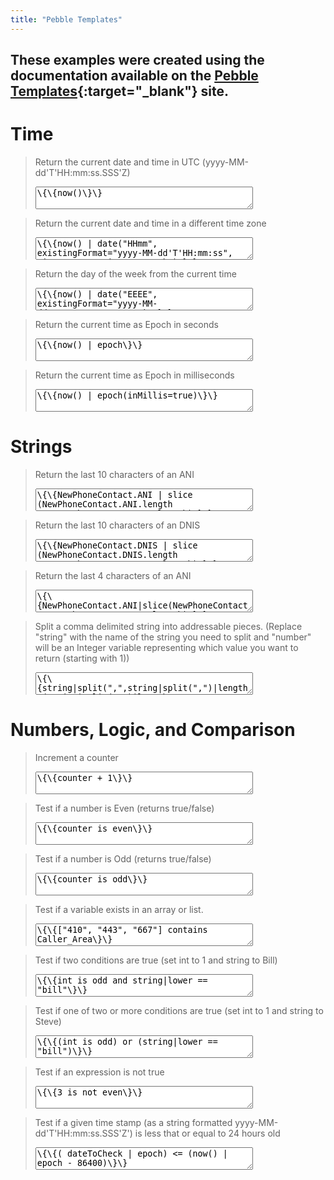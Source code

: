 ```yaml
---
title: "Pebble Templates"
---
```


<style>
    textarea{
        width:75%;
    }
</style>

## These examples were created using the documentation available on the [Pebble Templates](https://pebbletemplates.io/){:target="_blank"} site.



# Time

> Return the current date and time in UTC (yyyy-MM-dd'T'HH:mm:ss.SSS'Z)
>
> <textarea readonly>\{\{now()\}\}</textarea><br>
>

> Return the current date and time in a different time zone
>
> <textarea readonly>\{\{now() | date("HHmm", existingFormat="yyyy-MM-dd'T'HH:mm:ss", timeZone="America/New_York")\}\}</textarea><br>
>

> Return the day of the week from the current time
>
> <textarea readonly>\{\{now() | date("EEEE", existingFormat="yyyy-MM-dd'T'HH:mm:ss.SSS'Z'") \}\}</textarea><br>

> Return the current time as Epoch in seconds
>
> <textarea readonly>\{\{now() | epoch\}\}</textarea><br>

> Return the current time as Epoch in milliseconds
>
> <textarea readonly>\{\{now() | epoch(inMillis=true)\}\}</textarea><br>


# Strings

> Return the last 10 characters of an ANI 
> 
> <textarea readonly>\{\{NewPhoneContact.ANI | slice (NewPhoneContact.ANI.length -10,NewPhoneContact.ANI.length)\}\}</textarea><br>
>

> Return the last 10 characters of an DNIS 
> 
> <textarea readonly>\{\{NewPhoneContact.DNIS | slice (NewPhoneContact.DNIS.length -10,NewPhoneContact.DNIS.length)\}\} </textarea><br>
>

> Return the last 4 characters of an ANI 
> 
> <textarea readonly>\{\{NewPhoneContact.ANI|slice(NewPhoneContact-4,NewPhoneContact.ANI.length)\}\}</textarea><br>
>

> Split a comma delimited string into addressable pieces. (Replace "string" with the name of the string you need to split and "number" will be an Integer variable representing which value you want to return (starting with 1))
>
> <textarea readonly>\{\{string|split(",",string|split(",")|length-(string|split(",")|length-number))|last|split(",")|first\}\}</textarea><br>
>


# Numbers, Logic, and Comparison

> Increment a counter 
>
> <textarea readonly>\{\{counter + 1\}\}</textarea><br>
>

> Test if a number is Even (returns true/false)
>
> <textarea readonly>\{\{counter is even\}\}</textarea><br>
>

> Test if a number is Odd (returns true/false)
>
> <textarea readonly>\{\{counter is odd\}\}</textarea><br>
>

> Test if a variable exists in an array or list.
>
> <textarea readonly>\{\{["410", "443", "667"] contains Caller_Area\}\}</textarea><br>
>

> Test if two conditions are true (set int to 1 and string to Bill)
>
> <textarea readonly>\{\{int is odd and string|lower == "bill"\}\}</textarea><br>
>

> Test if one of two or more conditions are true (set int to 1 and string to Steve)
>
> <textarea readonly>\{\{(int is odd) or (string|lower == "bill")\}\}</textarea><br>
>

> Test if an expression is not true
>
> <textarea readonly>\{\{3 is not even\}\}</textarea><br>
> 

> Test if a given time stamp (as a string formatted yyyy-MM-dd'T'HH:mm:ss.SSS'Z') is less that or equal to 24 hours old
>
> <textarea readonly>\{\{( dateToCheck | epoch) <= (now() | epoch - 86400)\}\}</textarea><br>
> 





<!-- > <textarea readonly>\{\{split("\\|")\}\}</textarea> -->
>







<script> (function() {Array.from(document.querySelectorAll("textarea")).forEach((element) => {element.value = element.value.replaceAll("\\{","{").replaceAll("\\}","}").replaceAll("\\\\","\\"); console.log(element.value)})})()</script>
